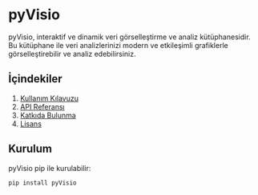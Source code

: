 # pyVisio

pyVisio, interaktif ve dinamik veri görselleştirme ve analiz kütüphanesidir. Bu kütüphane ile veri analizlerinizi modern ve etkileşimli grafiklerle görselleştirebilir ve analiz edebilirsiniz.

## İçindekiler

1. [Kullanım Kılavuzu](docs/usage.md)
2. [API Referansı](docs/api_reference.md)
3. [Katkıda Bulunma](docs/contributing.md)
4. [Lisans](LICENSE)

## Kurulum

pyVisio pip ile kurulabilir:

```bash
pip install pyVisio
